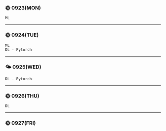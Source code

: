 
### 🌞 0923(MON)
    ML   
---

### 🌞 0924(TUE)
    ML
    DL - Pytorch
---

### 🌤 0925(WED)
    DL - Pytorch
    
---

### 🌞 0926(THU)
    DL
---

### 🌞 0927(FRI)
    
